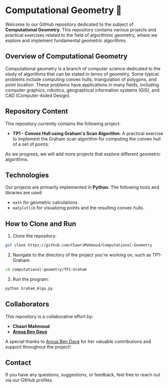 # Computational Geometry 📐

Welcome to our GitHub repository dedicated to the subject of **Computational Geometry**. This repository contains various projects and practical exercises related to the field of algorithmic geometry, where we explore and implement fundamental geometric algorithms.

## Overview of Computational Geometry
Computational geometry is a branch of computer science dedicated to the study of algorithms that can be stated in terms of geometry. Some typical problems include computing convex hulls, triangulation of polygons, and point location. These problems have applications in many fields, including computer graphics, robotics, geographical information systems (GIS), and CAD (Computer-Aided Design).

## Repository Content
This repository currently contains the following project:

- **TP1 - Convex Hull using Graham's Scan Algorithm**: A practical exercise to implement the Graham scan algorithm for computing the convex hull of a set of points.

As we progress, we will add more projects that explore different geometric algorithms.

## Technologies
Our projects are primarily implemented in **Python**. The following tools and libraries are used:
- `math` for geometric calculations.
- `matplotlib` for visualizing points and the resulting convex hulls.

## How to Clone and Run
1. Clone the repository:
```bash
git clone https://github.com/ChaariMahmoud/Computational-Geometry
   ```
   
 2. Navigate to the directory of the project you're working on, such as TP1-Graham:
   ```bash
   cd computational-geometry/TP1-Graham
   ```
 3. Run the program:
 
   ```bash
   python Graham_Algo.py
   ```
   
## Collaborators

This repository is a collaborative effort by:

- **Chaari Mahmoud**
- **[Aroua Ben Daya](https://github.com/Aroua-Ben-Daya)**

A special thanks to [Aroua Ben Daya](https://github.com/Aroua-Ben-Daya) for her valuable contributions and support throughout the project!

## Contact

If you have any questions, suggestions, or feedback, feel free to reach out via our GitHub profiles


